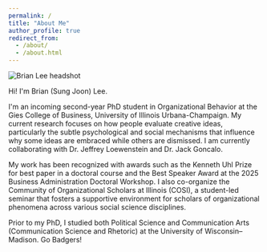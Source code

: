 ```yaml
---
permalink: /
title: "About Me"
author_profile: true
redirect_from: 
  - /about/
  - /about.html
---
```


![Brian Lee headshot](/images/brian-lee-headshot.jpg)

Hi! I'm Brian (Sung Joon) Lee.

I'm an incoming second-year PhD student in Organizational Behavior at the Gies College of Business, University of Illinois Urbana-Champaign. My current research focuses on how people evaluate creative ideas, particularly the subtle psychological and social mechanisms that influence why some ideas are embraced while others are dismissed. I am currently collaborating with Dr. Jeffrey Loewenstein and Dr. Jack Goncalo. 

My work has been recognized with awards such as the Kenneth Uhl Prize for best paper in a doctoral course and the Best Speaker Award at the 2025 Business Administration Doctoral Workshop. I also co-organize the Community of Organizational Scholars at Illinois (COSI), a student-led seminar that fosters a supportive environment for scholars of organizational phenomena across various social science disciplines.

Prior to my PhD, I studied both Political Science and Communication Arts (Communication Science and Rhetoric) at the University of Wisconsin–Madison. Go Badgers!

